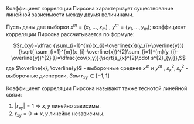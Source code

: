 Коэффициент корреляции Пирсона характеризует существование линейной зависимости между двумя величинами.

Пусть даны две выборки $x^{m}=(x_{1},\dots,x_{m})$ , $y^{m}=(y_{1},\dots,y_{m})$; коэффициент корреляции Пирсона рассчитывается по формуле:

$$r_{xy}=\dfrac
{\sum_{i=1}^{m}(x_{i}-\overline{x})(y_{i}-\overline{y})}
{\sqrt{
\sum_{i=1}^{m}(x_{i}-\overline{x})^{2}\sum_{i=1}^{m}(y_{i}-\overline{y})^{2}
}}=\dfrac{cov(x,y)}{\sqrt{s_{x}^{2}\cdot s^{2}_{y}}},$$
где $\overline{x}, \overline{y}$ - выборочные среднее $x^{m}$ и $y^{m}$ , $s_{x}^{2}, s^{2}_{y}$   - выборочные дисперсии,
*Зам* $r_{xy} \in [-1,1]$ 

Коэффициент корреляции Пирсона называют также теснотой линейной связи:
1) $|r_{xy}| = 1 \Rightarrow x,y$ линейно зависимы.
2) $r_{xy}=0 \Rightarrow x,y$ линейно независимы.
